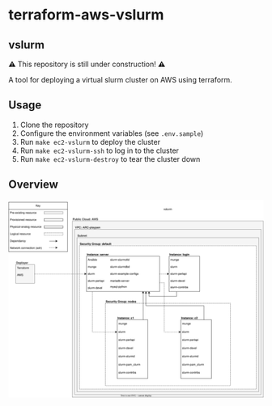 # terraform-aws-vslurm

## vslurm

⚠️ This repository is still under construction! ⚠️

A tool for deploying a virtual slurm cluster on AWS using terraform.

## Usage

1. Clone the repository
2. Configure the environment variables (see `.env.sample`)
3. Run `make ec2-vslurm` to deploy the cluster
4. Run `make ec2-vslurm-ssh` to log in to the cluster
5. Run `make ec2-vslurm-destroy` to tear the cluster down

## Overview
![vslurm diagram](diagrams/terraform-aws-vslurm.drawio.svg)

